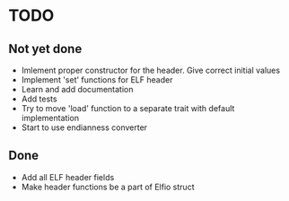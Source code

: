 # TODO

## Not yet done

- Imlement proper constructor for the header.
  Give correct initial values
- Implement 'set' functions for ELF header
- Learn and add documentation
- Add tests
- Try to move 'load' function to a separate trait
  with default implementation
- Start to use endianness converter

## Done

- Add all ELF header fields
- Make header functions be a part of Elfio struct
